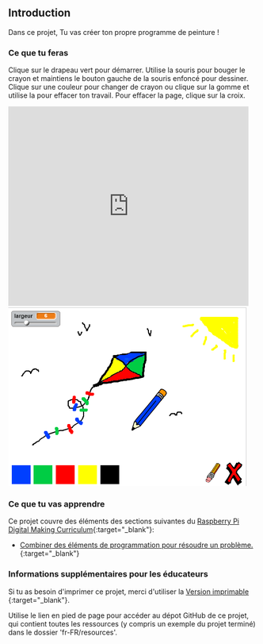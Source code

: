 ## Introduction

Dans ce projet, Tu vas créer ton propre programme de peinture !

### Ce que tu feras

Clique sur le drapeau vert pour démarrer. Utilise la souris pour bouger le crayon et maintiens le bouton gauche de la souris enfoncé pour dessiner. Clique sur une couleur pour changer de crayon ou clique sur la gomme et utilise la pour effacer ton travail. Pour effacer la page, clique sur la croix.

<div class="scratch-preview">
  <iframe allowtransparency="true" width="485" height="402" src="https://scratch.mit.edu/projects/embed/249784795/?autostart=false" frameborder="0"></iframe>
  <img src="images/paint-final.png">
</div>

### Ce que tu vas apprendre

Ce projet couvre des éléments des sections suivantes du [Raspberry Pi Digital Making Curriculum](http://rpf.io/curriculum){:target="_blank"}:

+ [Combiner des éléments de programmation pour résoudre un problème.](https://www.raspberrypi.org/curriculum/programming/builder){:target="_blank"}

### Informations supplémentaires pour les éducateurs

Si tu as besoin d'imprimer ce projet, merci d'utiliser la [ Version imprimable ](https://projects.raspberrypi.org/fr-FR/projects/paint-box/print){:target="_blank"}.

Utilise le lien en pied de page pour accéder au dépot GitHub de ce projet, qui contient toutes les ressources (y compris un exemple du projet terminé) dans le dossier 'fr-FR/resources'.